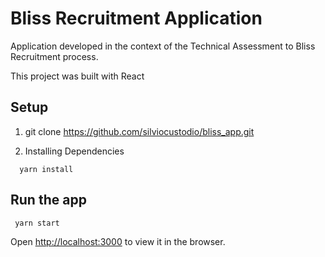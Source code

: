# Bliss Recruitment Application

Application developed in the context of the Technical Assessment to Bliss Recruitment process.

This project was built with React

## Setup

1. git clone https://github.com/silviocustodio/bliss_app.git

2. Installing Dependencies

```
  yarn install
```

## Run the app

```
 yarn start
```

Open [http://localhost:3000](http://localhost:3000) to view it in the browser.
